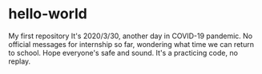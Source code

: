 # hello-world
My first repository
It's 2020/3/30, another day in COVID-19 pandemic. No official messages for internship so far, wondering what time we can return to school. Hope everyone's safe and sound.
It's a practicing code, no replay.
